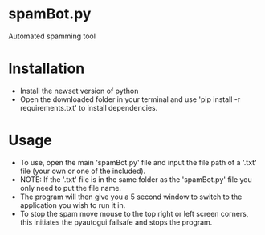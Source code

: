 # spamBot.py
Automated spamming tool
# Installation
* Install the newset version of python
* Open the downloaded folder in your terminal and use 'pip install -r requirements.txt' to install dependencies.
# Usage
* To use, open the main 'spamBot.py' file and input the file path of a '.txt' file (your own or one of the included).
* NOTE: If the '.txt' file is in the same folder as the 'spamBot.py' file you only need to put the file name.
* The program will then give you a 5 second window to switch to the application you wish to run it in.
* To stop the spam move mouse to the top right or left screen corners, this initiates the pyautogui failsafe and stops the program.
